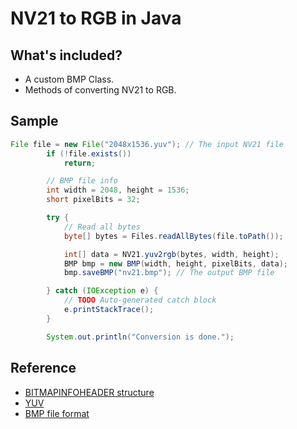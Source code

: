 # NV21 to RGB in Java

## What's included?
* A custom BMP Class.
* Methods of converting NV21 to RGB.

## Sample

```Java
File file = new File("2048x1536.yuv"); // The input NV21 file
		if (!file.exists())
			return;

		// BMP file info
		int width = 2048, height = 1536;
		short pixelBits = 32;

		try {
			// Read all bytes
			byte[] bytes = Files.readAllBytes(file.toPath());

			int[] data = NV21.yuv2rgb(bytes, width, height);
			BMP bmp = new BMP(width, height, pixelBits, data);
			bmp.saveBMP("nv21.bmp"); // The output BMP file

		} catch (IOException e) {
			// TODO Auto-generated catch block
			e.printStackTrace();
		}

		System.out.println("Conversion is done.");
```

## Reference
* [BITMAPINFOHEADER structure][1]
* [YUV][2]
* [BMP file format][3]

[1]:https://msdn.microsoft.com/en-us/library/windows/desktop/dd183376(v=vs.85).aspx
[2]:https://en.wikipedia.org/wiki/YUV
[3]:https://en.wikipedia.org/wiki/BMP_file_format